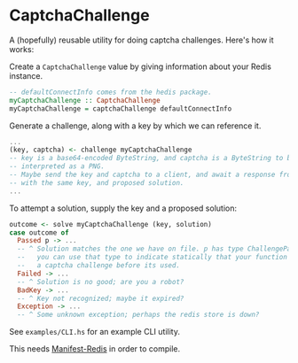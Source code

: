 CaptchaChallenge
================

A (hopefully) reusable utility for doing captcha challenges. Here's how it
works:

Create a `CaptchaChallenge` value by giving information about your Redis
instance.

```Haskell
-- defaultConnectInfo comes from the hedis package.
myCaptchaChallenge :: CaptchaChallenge
myCaptchaChallenge = captchaChallenge defaultConnectInfo
```

Generate a challenge, along with a key by which we can reference it.

```Haskell
...
(key, captcha) <- challenge myCaptchaChallenge
-- key is a base64-encoded ByteString, and captcha is a ByteString to be
-- interpreted as a PNG.
-- Maybe send the key and captcha to a client, and await a response from them
-- with the same key, and proposed solution.
...
```

To attempt a solution, supply the key and a proposed solution:

```Haskell
outcome <- solve myCaptchaChallenge (key, solution)
case outcome of
  Passed p -> ...
  -- ^ Solution matches the one we have on file. p has type ChallengePassed;
  --   you can use that type to indicate statically that your function needs
  --   a captcha challenge before its used.
  Failed -> ...
  -- ^ Solution is no good; are you a robot?
  BadKey -> ...
  -- ^ Key not recognized; maybe it expired?
  Exception -> ...
  -- ^ Some unknown exception; perhaps the redis store is down?
```

See `examples/CLI.hs` for an example CLI utility.

This needs [Manifest-Redis](https://github.com/avieth/Manifest-Redis) in order
to compile.
